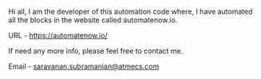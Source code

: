Hi all, I am the developer of this automation code where, I have automated all the blocks in the website called automatenow.io.

URL - https://automatenow.io/

If need any more info, please feel free to contact me.

Email - saravanan.subramanian@atmecs.com